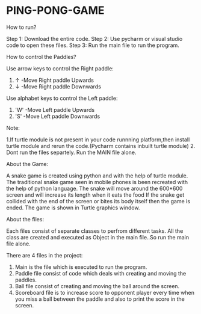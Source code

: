 # PING-PONG-GAME
How to run?

Step 1: Download the entire code.
Step 2: Use pycharm or visual studio code to open these files.
Step 3: Run the main file to run the program.

How to control the Paddles?

Use arrow keys to control the Right paddle:

 1. ↑ -Move Right paddle Upwards
 2. ↓ -Move Right paddle Downwards
 
Use alphabet keys to control the Left paddle:

 1. 'W' -Move Left paddle Upwards
 2. 'S' -Move Left paddle Downwards
  
Note:

1.If turtle module is not present in your code runnning platform,then install turtle module and rerun the code.(Pycharm contains inbuilt turtle module)
2. Dont run the files separtely. Run the MAIN file alone.

About the Game:

A snake game is created using python and with the help of turtle module. 
The traditional snake game seen in mobile phones is been recreated with the help of python language. 
The snake will move around the 600*600 screen and will increase its length when it eats the food 
If the snake get collided with the end of the screen or bites its body itself then the game is ended.
The game is shown in Turtle graphics window.

About the files:

Each files consist of separate classes to perfrom different tasks. 
All the class are created and executed as Object in the main file..So run the main file alone.

There are 4  files in the project:

1. Main is the file which is executed to run the program.
2. Paddle file consist of code which deals with creating and moving the paddles.
3. Ball file consist of creating and moving the ball around the screen.
4. Scoreboard file is to increase score to opponent player every time when you miss a ball between the paddle and also to print the score in the screen.


